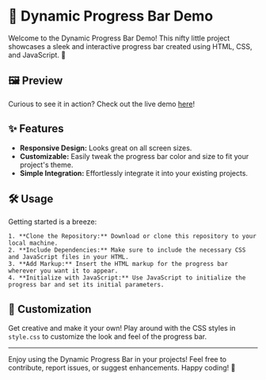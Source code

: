 # 🎉 Dynamic Progress Bar Demo

Welcome to the Dynamic Progress Bar Demo! This nifty little project showcases a sleek and interactive progress bar created using HTML, CSS, and JavaScript. 🚀

## 🖼️ Preview

Curious to see it in action? Check out the live demo [here](https://yash-963.github.io/progressbar)!

## ✨ Features

- **Responsive Design:** Looks great on all screen sizes.
- **Customizable:** Easily tweak the progress bar color and size to fit your project's theme.
- **Simple Integration:** Effortlessly integrate it into your existing projects.

## 🛠️ Usage

Getting started is a breeze:

    1. **Clone the Repository:** Download or clone this repository to your local machine.
    2. **Include Dependencies:** Make sure to include the necessary CSS and JavaScript files in your HTML.
    3. **Add Markup:** Insert the HTML markup for the progress bar wherever you want it to appear.
    4. **Initialize with JavaScript:** Use JavaScript to initialize the progress bar and set its initial parameters.

## 🎨 Customization

Get creative and make it your own! Play around with the CSS styles in `style.css` to customize the look and feel of the progress bar.


---

Enjoy using the Dynamic Progress Bar in your projects! Feel free to contribute, report issues, or suggest enhancements. Happy coding! 🌟
